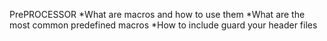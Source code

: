 PrePROCESSOR
*What are macros and how to use them
*What are the most common predefined macros
*How to include guard your header files
